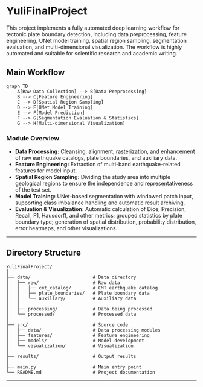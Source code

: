# YuliFinalProject

This project implements a fully automated deep learning workflow for tectonic plate boundary detection, including data preprocessing, feature engineering, UNet model training, spatial region sampling, segmentation evaluation, and multi-dimensional visualization. The workflow is highly automated and suitable for scientific research and academic writing.

## Main Workflow


```mermaid
graph TD
    A[Raw Data Collection] --> B[Data Preprocessing]
    B --> C[Feature Engineering]
    C --> D[Spatial Region Sampling]
    D --> E[UNet Model Training]
    E --> F[Model Prediction]
    F --> G[Segmentation Evaluation & Statistics]
    G --> H[Multi-dimensional Visualization]
```

### Module Overview

- **Data Processing:** Cleansing, alignment, rasterization, and enhancement of raw earthquake catalogs, plate boundaries, and auxiliary data.
- **Feature Engineering:** Extraction of multi-band earthquake-related features for model input.
- **Spatial Region Sampling:** Dividing the study area into multiple geological regions to ensure the independence and representativeness of the test set.
- **Model Training:** UNet-based segmentation with windowed patch input, supporting class imbalance handling and automatic result archiving.
- **Evaluation & Visualization:** Automatic calculation of Dice, Precision, Recall, F1, Hausdorff, and other metrics; grouped statistics by plate boundary type; generation of spatial distribution, probability distribution, error heatmaps, and other visualizations.

---

## Directory Structure

```
YuliFinalProject/
│
├── data/                       # Data directory
│   ├── raw/                    # Raw data
│   │   ├── cmt_catalog/        # CMT earthquake catalog
│   │   ├── plate_boundaries/   # Plate boundary data
│   │   └── auxillary/          # Auxiliary data
│   │
│   ├── processing/             # Data being processed
│   └── processed/              # Processed data
│
├── src/                        # Source code
│   ├── data/                   # Data processing modules
│   ├── features/               # Feature engineering
│   ├── models/                 # Model development
│   └── visualization/          # Visualization
│
├── results/                    # Output results
│
├── main.py                     # Main entry point
└── README.md                   # Project documentation
```

---

